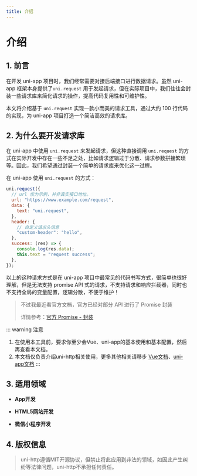 ```yaml
---
title: 介绍
---
```


# 介绍

## 1. 前言

在开发 uni-app 项目时，我们经常需要对接后端接口进行数据请求。虽然 uni-app 框架本身提供了`uni.request` 用于发起请求，但在实际项目中，我们往往会封装一些请求库来简化请求的操作，提高代码复用性和可维护性。

本文将介绍基于 `uni.request` 实现一款小而美的请求工具，通过大约 100 行代码的实现，为 uni-app 项目打造一个简洁高效的请求库。

## 2. 为什么要开发请求库

在 uni-app 中使用 `uni.request` 来发起请求，但这种直接调用 `uni.request` 的方式在实际开发中存在一些不足之处，比如请求逻辑过于分散、请求参数拼接繁琐等。因此，我们希望通过封装一个简单的请求库来优化这一过程。

在 uni-app 使用 `uni.request` 的方式：

```js
uni.request({
  // url 仅为示例，并非真实接口地址。
  url: "https://www.example.com/request", 
  data: {
    text: "uni.request",
  },
  header: {
    // 自定义请求头信息
    "custom-header": "hello",
  },
  success: (res) => {
    console.log(res.data);
    this.text = "request success";
  },
});
```

以上的这种请求方式是在 uni-app 项目中最常见的代码书写方式，很简单也很好理解，但是无法支持 promise API 式的请求，不支持请求和响应拦截器，同时也不支持全局的变量配置，逻辑分散，不便于维护！

> 不过我最近看官方文档，官方已经对部分 API 进行了 Promise 封装
> 
> 详情参考：[官方 Promise - 封装](https://uniapp.dcloud.net.cn/api/#promise-%E5%B0%81%E8%A3%85)

::: warning 注意
1. 在使用本工具前，要求你至少会Vue、uni-app的基本使用和基本配置，然后再查看本文档。
2. 本文档仅负责介绍uni-http相关使用，更多其他相关请移步 [Vue文档](https://cn.vuejs.org/)、[uni-app文档](https://uniapp.dcloud.io/)
:::

## 3. 适用领域
* **App开发**

* **HTML5网站开发**

* **微信小程序开发**


## 4. 版权信息

> uni-http遵循MIT开源协议，但禁止将此应用到非法的领域，如因此产生纠纷等法律问题，uni-http不承担任何责任。










